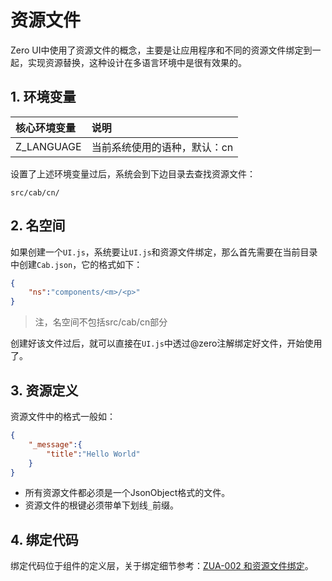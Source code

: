 # 资源文件

Zero UI中使用了资源文件的概念，主要是让应用程序和不同的资源文件绑定到一起，实现资源替换，这种设计在多语言环境中是很有效果的。

## 1. 环境变量

| 核心环境变量 | 说明 |
| :--- | :--- |
| Z\_LANGUAGE | 当前系统使用的语种，默认：cn |

设置了上述环境变量过后，系统会到下边目录去查找资源文件：

```
src/cab/cn/
```

## 2. 名空间

如果创建一个`UI.js`，系统要让`UI.js`和资源文件绑定，那么首先需要在当前目录中创建`Cab.json`，它的格式如下：

```json
{
    "ns":"components/<m>/<p>"
}
```

> 注，名空间不包括src/cab/cn部分

创建好该文件过后，就可以直接在`UI.js`中透过@zero注解绑定好文件，开始使用了。

## 3. 资源定义

资源文件中的格式一般如：

```json
{
    "_message":{
        "title":"Hello World"
    }
}
```

* 所有资源文件都必须是一个JsonObject格式的文件。
* 资源文件的根键必须带单下划线`_`前缀。

## 4. 绑定代码

绑定代码位于组件的定义层，关于绑定细节参考：[ZUA-002 和资源文件绑定](/zero-ui/4-zero-ui-event/zua-002-he-zi-yuan-wen-jian-bang-ding.html)。

